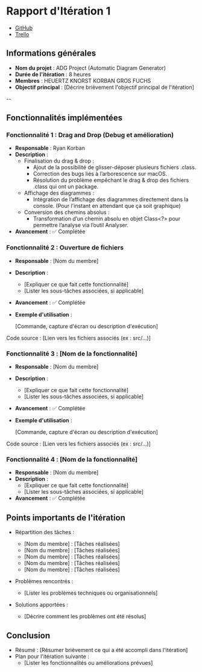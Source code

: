 # Rapport d'Itération 1

- [GitHub](https://github.com/Valentxn7/adg_project)
- [Trello](https://trello.com/b/qoNw8Geq/sae-301-adgproject)
## Informations générales

- **Nom du projet** : ADG Project (Automatic Diagram Generator)
- **Durée de l'itération** : 8 heures
- **Membres** : HEUERTZ KNORST KORBAN GROS FUCHS
- **Objectif principal** : [Décrire brièvement l'objectif principal de l'itération]

--
## Fonctionnalités implémentées

### Fonctionnalité 1 : Drag and Drop (Debug et amélioration)
- **Responsable** : Ryan Korban
- **Description** :
  - Finalisation du drag & drop :
    - Ajout de la possibilité de glisser-déposer plusieurs fichiers .class.
    - Correction des bugs liés à l’arborescence sur macOS.
    - Résolution du problème empêchant le drag & drop des fichiers .class qui ont un package.
  - Affichage des diagrammes :
    - Intégration de l’affichage des diagrammes directement dans la console. (Pour l'instant en attendant que ça soit graphique)
  - Conversion des chemins absolus :
    - Transformation d’un chemin absolu en objet Class<?> pour permettre l’analyse via l’outil Analyser.
- **Avancement** : ✅ Complétée


### Fonctionnalité 2 : Ouverture de fichiers 
- **Responsable** : [Nom du membre]
- **Description** :
    - [Expliquer ce que fait cette fonctionnalité]
    - [Lister les sous-tâches associées, si applicable]
- **Avancement** : ✅ Complétée
- **Exemple d'utilisation** :

  [Commande, capture d'écran ou description d'exécution]

Code source : [Lien vers les fichiers associés (ex : src/...)]

### Fonctionnalité 3 : [Nom de la fonctionnalité]
- **Responsable** : [Nom du membre]
- **Description** :
    - [Expliquer ce que fait cette fonctionnalité]
    - [Lister les sous-tâches associées, si applicable]
- **Avancement** : ✅ Complétée
- **Exemple d'utilisation** :

  [Commande, capture d'écran ou description d'exécution]

Code source : [Lien vers les fichiers associés (ex : src/...)]

### Fonctionnalité 4 : [Nom de la fonctionnalité]
- **Responsable** : [Nom du membre]
- **Description** :
    - [Expliquer ce que fait cette fonctionnalité]
    - [Lister les sous-tâches associées, si applicable]
- **Avancement** : ✅ Complétée

## Points importants de l'itération

- Répartition des tâches :
    - [Nom du membre] : [Tâches réalisées]
    - [Nom du membre] : [Tâches réalisées]
    - [Nom du membre] : [Tâches réalisées]
    - [Nom du membre] : [Tâches réalisées]
    - [Nom du membre] : [Tâches réalisées]

- Problèmes rencontrés :
    - [Lister les problèmes techniques ou organisationnels]

- Solutions apportées :
    - [Décrire comment les problèmes ont été résolus]

## Conclusion

- Résumé : [Résumer brièvement ce qui a été accompli dans l'itération]
- Plan pour l'itération suivante :
    - [Lister les fonctionnalités ou améliorations prévues]
